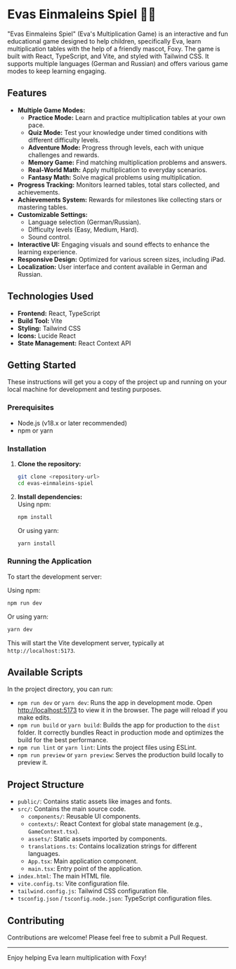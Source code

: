 # Evas Einmaleins Spiel 🦊✨

"Evas Einmaleins Spiel" (Eva's Multiplication Game) is an interactive and fun educational game designed 
to help children, specifically Eva, learn multiplication tables with the help of a friendly mascot, Foxy. 
The game is built with React, TypeScript, and Vite, and styled with Tailwind CSS. It supports multiple languages 
(German and Russian) and offers various game modes to keep learning engaging.

## Features

- **Multiple Game Modes:**
    - **Practice Mode:** Learn and practice multiplication tables at your own pace.
    - **Quiz Mode:** Test your knowledge under timed conditions with different difficulty levels.
    - **Adventure Mode:** Progress through levels, each with unique challenges and rewards.
    - **Memory Game:** Find matching multiplication problems and answers.
    - **Real-World Math:** Apply multiplication to everyday scenarios.
    - **Fantasy Math:** Solve magical problems using multiplication.
- **Progress Tracking:** Monitors learned tables, total stars collected, and achievements.
- **Achievements System:** Rewards for milestones like collecting stars or mastering tables.
- **Customizable Settings:**
    - Language selection (German/Russian).
    - Difficulty levels (Easy, Medium, Hard).
    - Sound control.
- **Interactive UI:** Engaging visuals and sound effects to enhance the learning experience.
- **Responsive Design:** Optimized for various screen sizes, including iPad.
- **Localization:** User interface and content available in German and Russian.

## Technologies Used

- **Frontend:** React, TypeScript
- **Build Tool:** Vite
- **Styling:** Tailwind CSS
- **Icons:** Lucide React
- **State Management:** React Context API

## Getting Started

These instructions will get you a copy of the project up and running on your local machine for development and testing purposes.

### Prerequisites

- Node.js (v18.x or later recommended)
- npm or yarn

### Installation

1.  **Clone the repository:**
    ```bash                                                                                                                                                
    git clone <repository-url>                                                                                                                             
    cd evas-einmaleins-spiel                                                                                                                               
    ```                                                                                                                                                    

2.  **Install dependencies:**                                                                                                                              
    Using npm:
    ```bash                                                                                                                                                
    npm install                                                                                                                                            
    ```                                                                                                                                                    
    Or using yarn:
    ```bash                                                                                                                                                
    yarn install                                                                                                                                           
    ```                                                                                                                                                    

### Running the Application

To start the development server:

Using npm:
```bash                                                                                                                                                    
npm run dev                                                                                                                                                
```                                                                                                                                                        
Or using yarn:
```bash                                                                                                                                                    
yarn dev                                                                                                                                                   
```                                                                                                                                                        

This will start the Vite development server, typically at `http://localhost:5173`.

## Available Scripts

In the project directory, you can run:

-   `npm run dev` or `yarn dev`: Runs the app in development mode. Open [http://localhost:5173](http://localhost:5173) to view it in the browser. The page
    will reload if you make edits.
-   `npm run build` or `yarn build`: Builds the app for production to the `dist` folder. It correctly bundles React in production mode and optimizes the   
    build for the best performance.
-   `npm run lint` or `yarn lint`: Lints the project files using ESLint.
-   `npm run preview` or `yarn preview`: Serves the production build locally to preview it.

## Project Structure

-   `public/`: Contains static assets like images and fonts.
-   `src/`: Contains the main source code.
    -   `components/`: Reusable UI components.
    -   `contexts/`: React Context for global state management (e.g., `GameContext.tsx`).
    -   `assets/`: Static assets imported by components.
    -   `translations.ts`: Contains localization strings for different languages.
    -   `App.tsx`: Main application component.
    -   `main.tsx`: Entry point of the application.
-   `index.html`: The main HTML file.
-   `vite.config.ts`: Vite configuration file.
-   `tailwind.config.js`: Tailwind CSS configuration file.
-   `tsconfig.json` / `tsconfig.node.json`: TypeScript configuration files.

## Contributing

Contributions are welcome! Please feel free to submit a Pull Request.
                                                                                                                                                           
---                                                                                                                                                        

Enjoy helping Eva learn multiplication with Foxy!   